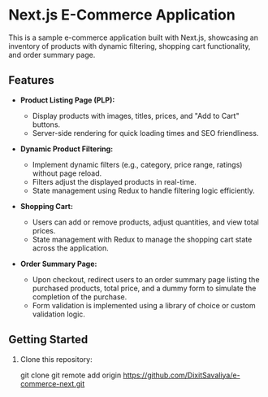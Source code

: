 # Next.js E-Commerce Application

This is a sample e-commerce application built with Next.js, showcasing an inventory of products with dynamic filtering, shopping cart functionality, and order summary page.

## Features

- **Product Listing Page (PLP):**
  - Display products with images, titles, prices, and "Add to Cart" buttons.
  - Server-side rendering for quick loading times and SEO friendliness.

- **Dynamic Product Filtering:**
  - Implement dynamic filters (e.g., category, price range, ratings) without page reload.
  - Filters adjust the displayed products in real-time.
  - State management using Redux to handle filtering logic efficiently.

- **Shopping Cart:**
  - Users can add or remove products, adjust quantities, and view total prices.
  - State management with Redux to manage the shopping cart state across the application.

- **Order Summary Page:**
  - Upon checkout, redirect users to an order summary page listing the purchased products, total price, and a dummy form to simulate the completion of the purchase.
  - Form validation is implemented using a library of choice or custom validation logic.

## Getting Started

1. Clone this repository:

   git clone git remote add origin https://github.com/DixitSavaliya/e-commerce-next.git
